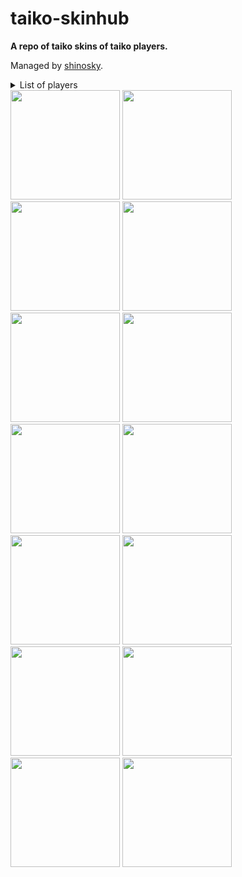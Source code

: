 # taiko-skinhub
__A repo of taiko skins of taiko players.__

Managed by [shinosky](https://akatsuki.gg/u/101409?mode=1&rx=0).

<details>
<summary>List of players</summary>
<a href="shinonasty.md">shinosky</a><br>
<a href="[boy].md">[BOY]</a><br>
<a href="dice.md">Dice</a><br>
<a href="dizzayy.md">Dizzayy</a><br>
<a href="eltigant.md">Eltigant</a><br>
<a href="enzo.md">Enzo_</a><br>
<a href="erys.md">Erys</a><br>
<a href="furryfeet.md">furry feet</a><br>
<a href="hornedlove.md">hornedlove</a><br>
<a href="ianpep.md">ianpep</a><br>
<a href="nagaa0509.md">nagaa0509</a><br>
<a href="somebody33.md">somebody_33</a><br>
<a href="supernoob20.md">SUPERNOOB20</a><br>
<a href="winterispretty.md">WinterIsPretty</a><br>
</details>

<a href="shinonasty.md">
  <img src="https://a.akatsuki.gg/101409"  
       width="175"
       height="175"></a>
<a href="[boy].md">
  <img src="https://a.ppy.sh/12871335"  
       width="175"
       height="175"></a>
<a href="dice.md">
  <img src="https://a.ppy.sh/19154954"  
       width="175"
       height="175"></a>
<a href="dizzayy.md">
  <img src="https://a.ppy.sh/12014683"  
       width="175"
       height="175"></a>
<a href="eltigant.md">
  <img src="https://a.ppy.sh/15191942"  
       width="175"
       height="175"></a>
<a href="enzo.md">
  <img src="https://a.ppy.sh/10233705"  
       width="175"
       height="175"></a>
<a href="erys.md">
  <img src="https://a.ppy.sh/20151959"  
       width="175"
       height="175"></a>
<a href="furryfeet.md">
  <img src="https://a.ppy.sh/19931117"  
       width="175"
       height="175"></a>
<a href="hornedlove.md">
  <img src="https://a.ppy.sh/14072678"  
       width="175"
       height="175"></a>
<a href="ianpep.md">
  <img src="https://a.ppy.sh/7699030"  
       width="175"
       height="175"></a>
<a href="nagaa0509.md">
  <img src="https://a.akatsuki.gg/115297"  
       width="175"
       height="175"></a>       
<a href="somebody33.md">
  <img src="https://a.ppy.sh/16830329"  
       width="175"
       height="175"></a>
<a href="supernoob20.md">
  <img src="https://a.ppy.sh/16422988"  
       width="175"
       height="175"></a>
<a href="winterispretty.md">
  <img src="https://a.akatsuki.gg/52977"  
       width="175"
       height="175"></a>

